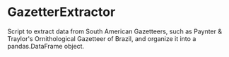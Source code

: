 # GazetterExtractor
Script to extract data from South American Gazetteers, such as Paynter & Traylor's Ornithological Gazetteer of Brazil, and organize it into a pandas.DataFrame object.
